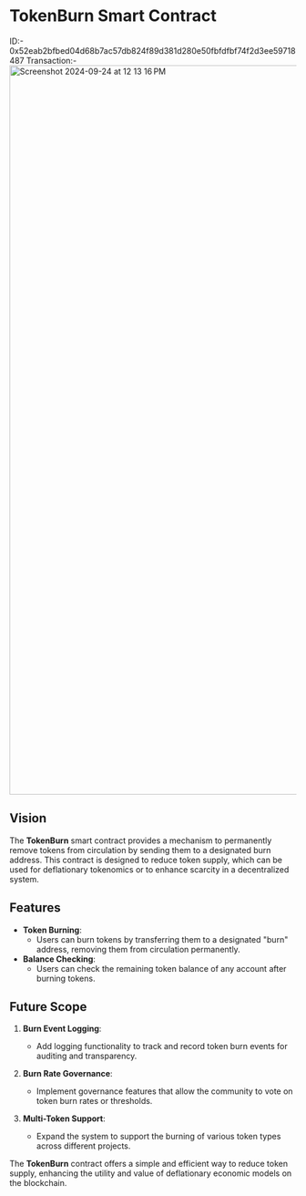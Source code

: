 

# TokenBurn Smart Contract
ID:- 0x52eab2bfbed04d68b7ac57db824f89d381d280e50fbfdfbf74f2d3ee59718487
Transaction:- <img width="1280" alt="Screenshot 2024-09-24 at 12 13 16 PM" src="https://github.com/user-attachments/assets/6b779587-62f0-4c9b-83d1-da098c129895">


## Vision

The **TokenBurn** smart contract provides a mechanism to permanently remove tokens from circulation by sending them to a designated burn address. This contract is designed to reduce token supply, which can be used for deflationary tokenomics or to enhance scarcity in a decentralized system.

## Features

- **Token Burning**:
  - Users can burn tokens by transferring them to a designated "burn" address, removing them from circulation permanently.
- **Balance Checking**:
  - Users can check the remaining token balance of any account after burning tokens.

## Future Scope

1. **Burn Event Logging**:

   - Add logging functionality to track and record token burn events for auditing and transparency.

2. **Burn Rate Governance**:

   - Implement governance features that allow the community to vote on token burn rates or thresholds.

3. **Multi-Token Support**:
   - Expand the system to support the burning of various token types across different projects.

The **TokenBurn** contract offers a simple and efficient way to reduce token supply, enhancing the utility and value of deflationary economic models on the blockchain.
